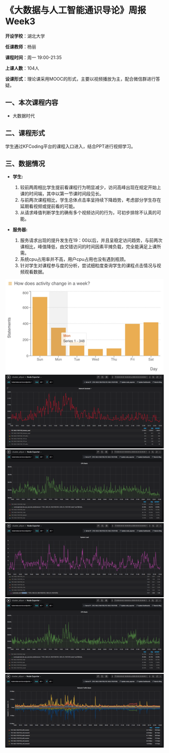《大数据与人工智能通识导论》周报 Week3
=
**开设学校**：湖北大学

**任课教师**：杨丽

**课程时间**：周一 19:00-21:35

**上课人数**：104人

**设课形式**：理论课采用MOOC的形式，主要以视频播放为主，配合微信群进行答疑。

一、本次课程内容
-

- 大数据时代


二、课程形式
-

学生通过KFCoding平台的课程入口进入，结合PPT进行视频学习。

三、数据情况
-

- **学生:**
  1. 较前两周相比学生提前看课程行为明显减少，访问高峰出现在规定开始上课的时间端，其中以第一节课时间段见长。
  2. 与前两次课程相比，学生总体点击率呈持续下降趋势，考虑部分学生存在延期看视频或提前看的可能。
  3. 从请求峰值判断学生的确有多个视频访问的行为，可初步排除不认真的可能。

- **服务器:**
  1. 服务请求出现的提升发生在19：00以后，并且呈稳定访问趋势，与前两次课相比，峰值降低，由交错访问的时间因素平摊负载，完全能满足上课所需。
  2. 系统cpu占用率并不高，用户cpu占用也没有遇到瓶颈。
  3. 针对学生对课程参与度的分析，尝试细粒度查询学生的课程点击情况与视频观看数据。

![](./Images/week3.6.png)
![](./Images/week3.1.png)
![](./Images/week3.2.png)
![](./Images/week3.3.png)
![](./Images/week3.4.png)
![](./Images/week3.5.png)